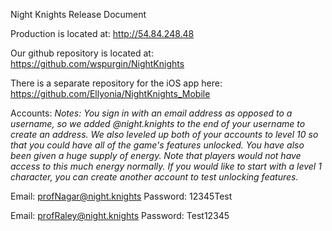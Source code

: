 Night Knights Release Document


Production is located at: http://54.84.248.48

Our github repository is located at: https://github.com/wspurgin/NightKnights

There is a separate repository for the iOS app here: https://github.com/Ellyonia/Night­Knights_Mobile

Accounts:
*Notes: You sign in with an email address as opposed to a username, so we added @night.knights to the end of your username to create an address.*
*We also leveled up both of your accounts to level 10 so that you could have all of the game's features unlocked.*
*You have also been given a huge supply of energy. Note that players would not have access to this much energy normally.*
*If you would like to start with a level 1 character, you can create another account to test unlocking features.*

Email: profNagar@night.knights
Password: 12345Test

Email: profRaley@night.knights
Password: Test12345

